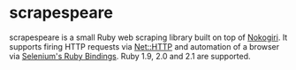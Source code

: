 # scrapespeare
scrapespeare is a small Ruby web scraping library built on top of [Nokogiri](http://www.nokogiri.org/). It supports firing HTTP requests via [Net::HTTP](http://www.ruby-doc.org/stdlib-2.1.3/libdoc/net/http/rdoc/Net/HTTP.html) and automation of a browser via [Selenium's Ruby Bindings](https://code.google.com/p/selenium/wiki/RubyBindings). Ruby 1.9, 2.0 and 2.1 are supported.

